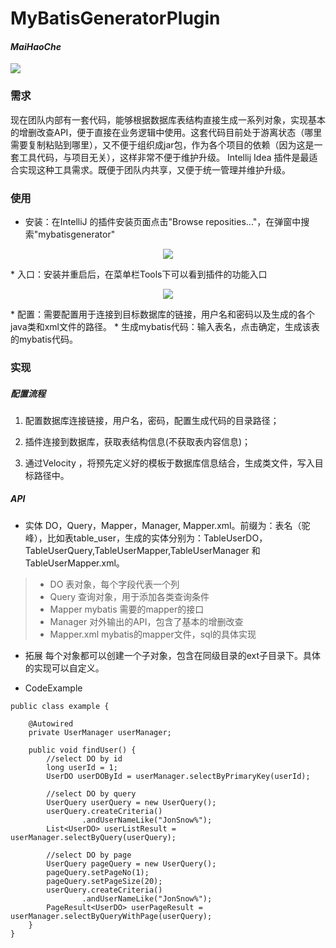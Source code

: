 # MyBatisGeneratorPlugin  
#### *MaiHaoChe* 
![](https://avatars2.githubusercontent.com/u/1483254?v=4&s=200)

### 需求
现在团队内部有一套代码，能够根据数据库表结构直接生成一系列对象，实现基本的增删改查API，便于直接在业务逻辑中使用。这套代码目前处于游离状态（哪里需要复制粘贴到哪里），又不便于组织成jar包，作为各个项目的依赖（因为这是一套工具代码，与项目无关），这样非常不便于维护升级。
Intellij Idea 插件是最适合实现这种工具需求。既便于团队内共享，又便于统一管理并维护升级。

### 使用
* 安装：在IntelliJ 的插件安装页面点击"Browse reposities..."，在弹窗中搜索"mybatisgenerator"
<p align="center">
  <img src="http://of8cu1h2w.bkt.clouddn.com/searchmybatisgenerator.png?imageView/2/w/500"/>
</p>
* 入口：安装并重启后，在菜单栏Tools下可以看到插件的功能入口
<p align="center">
  <img src="http://of8cu1h2w.bkt.clouddn.com/entry.png?imageView/2/w/500"/>
</p>
* 配置：需要配置用于连接到目标数据库的链接，用户名和密码以及生成的各个java类和xml文件的路径。
* 生成mybatis代码：输入表名，点击确定，生成该表的mybatis代码。

### 实现
##### 配置流程

1. 配置数据库连接链接，用户名，密码，配置生成代码的目录路径；

2. 插件连接到数据库，获取表结构信息(不获取表内容信息)；

3. 通过Velocity ，将预先定义好的模板于数据库信息结合，生成类文件，写入目标路径中。

##### API 
* 实体
DO，Query，Mapper，Manager,  Mapper.xml。前缀为：表名（驼峰），比如表table_user，生成的实体分别为：TableUserDO，TableUserQuery,TableUserMapper,TableUserManager 和 TableUserMapper.xml。	
> * DO 表对象，每个字段代表一个列
> * Query 查询对象，用于添加各类查询条件
> * Mapper mybatis 需要的mapper的接口
> * Manager 对外输出的API，包含了基本的增删改查
> * Mapper.xml mybatis的mapper文件，sql的具体实现

* 拓展
每个对象都可以创建一个子对象，包含在同级目录的ext子目录下。具体的实现可以自定义。

* CodeExample
```
public class example {

    @Autowired
    private UserManager userManager;

    public void findUser() {
        //select DO by id
        long userId = 1;
        UserDO userDOById = userManager.selectByPrimaryKey(userId);

        //select DO by query
        UserQuery userQuery = new UserQuery();
        userQuery.createCriteria()
                .andUserNameLike("JonSnow%");
        List<UserDO> userListResult = userManager.selectByQuery(userQuery);

        //select DO by page
        UserQuery pageQuery = new UserQuery();
        pageQuery.setPageNo(1);
        pageQuery.setPageSize(20);
        userQuery.createCriteria()
                .andUserNameLike("JonSnow%");
        PageResult<UserDO> userPageResult = userManager.selectByQueryWithPage(userQuery);
    }
}
```





